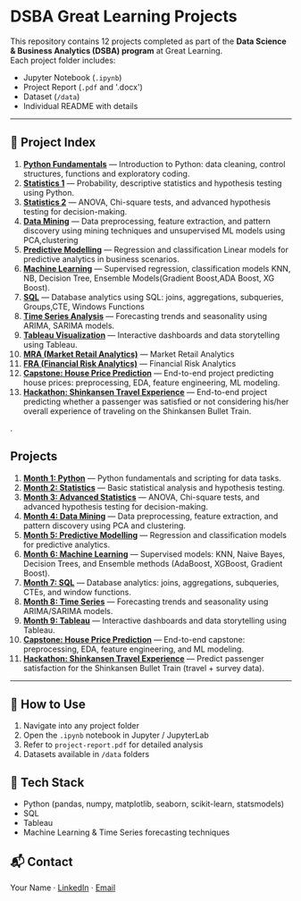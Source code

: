 # DSBA Great Learning Projects

This repository contains 12 projects completed as part of the **Data Science & Business Analytics (DSBA) program** at Great Learning.  
Each project folder includes:
- Jupyter Notebook (`.ipynb`)
- Project Report (`.pdf` and '.docx')
- Dataset (`/data`)
- Individual README with details

---



## 📂 Project Index
1. **[Python Fundamentals](./project-01-python-fundamentals/README.md)** — Introduction to Python: data cleaning, control structures, functions  and exploratory coding.
2. **[Statistics 1](./project-02-statistics-1/README.md)** — Probability, descriptive statistics  and hypothesis testing using Python.
3. **[Statistics 2](./project-03-statistics-2/README.md)** — ANOVA, Chi-square tests, and advanced hypothesis testing for decision-making.
4. **[Data Mining](./project-04-data-mining/README.md)** — Data preprocessing, feature extraction, and pattern discovery using mining techniques and unsupervised ML models using  PCA,clustering
5. **[Predictive Modelling](./project-05-predictive-modelling/README.md)** — Regression and classification Linear models for predictive analytics in business scenarios.
6. **[Machine Learning](./project-06-machine-learning/README.md)** — Supervised regression, classification models KNN, NB, Decision Tree, Ensemble Models(Gradient Boost,ADA Boost, XG Boost).
7. **[SQL](./project-07-sql/README.md)** — Database analytics using SQL: joins, aggregations, subqueries, Groups,CTE, Windows Functions
8. **[Time Series Analysis](./project-08-time-series-analysis/README.md)** — Forecasting trends and seasonality using ARIMA, SARIMA models.
9. **[Tableau Visualization](./project-09-tableau-visualization/README.md)** — Interactive dashboards and data storytelling using Tableau.
10. **[MRA (Market Retail Analytics)](./project-10-market-retail-analytics/README.md)** — Market Retail Analytics
11. **[FRA (Financial Risk Analytics)](./project-11-fra-financial-retail-analytics/README.md)** — Financial Risk Analytics 
12. **[Capstone: House Price Prediction](./project-12-capstone-house-price-prediction/README.md)** — End-to-end project predicting house prices: preprocessing, EDA, feature engineering, ML modeling.
13. **[Hackathon: Shinkansen Travel Experience](./project-12-capstone-house-price-prediction/README.md)** — End-to-end project predicting whether a passenger was satisfied or not considering his/her overall experience of traveling on the Shinkansen Bullet Train.

.
## Projects

1. **[Month 1: Python](./Month%201%20Python/README.md)** — Python fundamentals and scripting for data tasks.
2. **[Month 2: Statistics](./Month%202%20Statistics/README.md)** — Basic statistical analysis and hypothesis testing.
3. **[Month 3: Advanced Statistics](./Month%203%20Advanced%20Statitics/README.md)** — ANOVA, Chi-square tests, and advanced hypothesis testing for decision-making.
4. **[Month 4: Data Mining](./Month%204%20Data%20Mining/README.md)** — Data preprocessing, feature extraction, and pattern discovery using PCA and clustering.
5. **[Month 5: Predictive Modelling](./Month%205%20Predictive%20Modelling/README.md)** — Regression and classification models for predictive analytics.
6. **[Month 6: Machine Learning](./Month%206%20Machine%20Learning/README.md)** — Supervised models: KNN, Naive Bayes, Decision Trees, and Ensemble methods (AdaBoost, XGBoost, Gradient Boost).
7. **[Month 7: SQL](./Month%207%20SQL/README.md)** — Database analytics: joins, aggregations, subqueries, CTEs, and window functions.
8. **[Month 8: Time Series](./Month%208%20Time%20series/README.md)** — Forecasting trends and seasonality using ARIMA/SARIMA models.
9. **[Month 9: Tableau](./Month%209%20Tableau/README.md)** — Interactive dashboards and data storytelling using Tableau.
10. **[Capstone: House Price Prediction](./Capstone/README.md)** — End-to-end capstone: preprocessing, EDA, feature engineering, and ML modeling.
11. **[Hackathon: Shinkansen Travel Experience](./Hackathon/README.md)** — Predict passenger satisfaction for the Shinkansen Bullet Train (travel + survey data).



---

## 🚀 How to Use
1. Navigate into any project folder
2. Open the `.ipynb` notebook in Jupyter / JupyterLab
3. Refer to `project-report.pdf` for detailed analysis
4. Datasets available in `/data` folders

## 📌 Tech Stack
- Python (pandas, numpy, matplotlib, seaborn, scikit-learn, statsmodels)
- SQL
- Tableau
- Machine Learning & Time Series forecasting techniques

## 📬 Contact
Your Name · [LinkedIn](#) · [Email](#)

